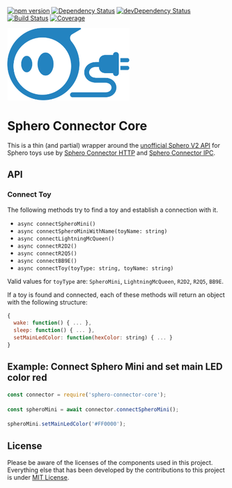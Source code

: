 [![npm version](https://img.shields.io/npm/v/sphero-connector-core.svg?style=flat)](https://www.npmjs.org/package/sphero-connector-core)
[![Dependency Status](https://david-dm.org/chrkhl/sphero-connector-core.svg)](https://david-dm.org/chrkhl/sphero-connector-core)
[![devDependency Status](https://david-dm.org/chrkhl/sphero-connector-core/dev-status.svg)](https://david-dm.org/chrkhl/sphero-connector-core#info=devDependencies)
[![Build Status](https://travis-ci.org/chrkhl/sphero-connector-core.svg?branch=master)](https://travis-ci.org/chrkhl/sphero-connector-core)
[![Coverage](https://coveralls.io/repos/github/chrkhl/sphero-connector-core/badge.svg?branch=master)](https://coveralls.io/github/chrkhl/sphero-connector-core?branch=master)

<img src="assets/sphero-connector-core.svg" alt="Sphero Connector Core" width="280" />


# Sphero Connector Core

This is a thin (and partial) wrapper around the [unofficial Sphero V2 API](https://github.com/igbopie/spherov2.js) for Sphero toys use by [Sphero Connector HTTP](https://github.com/chrkhl/sphero-connector-http.js) and [Sphero Connector IPC](https://github.com/chrkhl/sphero-connector-ipc.js).


## API

### Connect Toy

The following methods try to find a toy and establish a connection with it.

* `async connectSpheroMini()`
* `async connectSpheroMiniWithName(toyName: string)`
* `async connectLightningMcQueen()`
* `async connectR2D2()`
* `async connectR2Q5()`
* `async connectBB9E()`
* `async connectToy(toyType: string, toyName: string)`

Valid values for `toyType` are: `SpheroMini`, `LightningMcQueen`, `R2D2`, `R2Q5`, `BB9E`.

If a toy is found and connected, each of these methods will return an object with the following structure:

``` javascript
{
  wake: function() { ... },
  sleep: function() { ... },
  setMainLedColor: function(hexColor: string) { ... }
}
```

## Example: Connect Sphero Mini and set main LED color red

``` javascript
const connector = require('sphero-connector-core');

const spheroMini = await connector.connectSpheroMini();

spheroMini.setMainLedColor('#FF0000');

```


## License

Please be aware of the licenses of the components used in this project.
Everything else that has been developed by the contributions to this project is under [MIT License](LICENSE).
